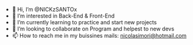 - 👋 Hi, I’m @NICKzSANTOx
- 👀 I’m interested in Back-End & Front-End
- 🌱 I’m currently learning to practice and start new projects
- 💞️ I’m looking to collaborate on Program and helpest to new devs
- 📫 How to reach me in my buissines mails: nicolasimori@hotmail.com
  
